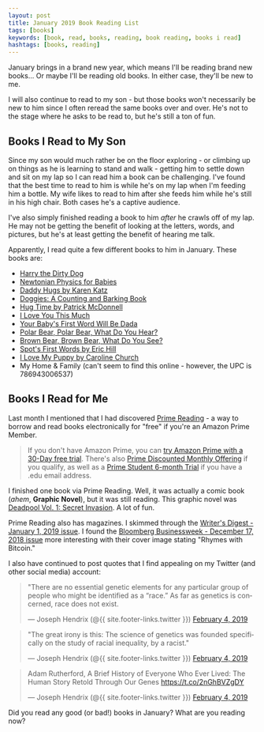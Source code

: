 ```yaml
---
layout: post
title: January 2019 Book Reading List
tags: [books]
keywords: [book, read, books, reading, book reading, books i read]
hashtags: [books, reading]
---
```


January brings in a brand new year, which means I'll be reading brand new books... Or maybe I'll be reading old books. In either case, they'll be new to me.

I will also continue to read to my son - but those books won't necessarily be new to him since I often reread the same books over and over. He's not to the stage where he asks to be read to, but he's still a ton of fun.

## Books I Read to My Son

Since my son would much rather be on the floor exploring - or climbing up on things as he is learning to stand and walk - getting him to settle down and sit on my lap so I can read him a book can be challenging. I've found that the best time to read to him is while he's on my lap when I'm feeding him a bottle. My wife likes to read to him after she feeds him while he's still in his high chair. Both cases he's a captive audience.

I've also simply finished reading a book to him *after* he crawls off of my lap. He may not be getting the benefit of looking at the letters, words, and pictures, but he's at least getting the benefit of hearing me talk.

Apparently, I read quite a few different books to him in January. These books are:

* [Harry the Dirty Dog](https://www.abebooks.com/products/isbn/9780064430098)
* [Newtonian Physics for Babies](https://www.abebooks.com/products/isbn/9781492656203)
* [Daddy Hugs by Karen Katz](https://www.abebooks.com/products/isbn/9780689877711)
* [Doggies: A Counting and Barking Book](https://www.abebooks.com/products/isbn/9780671493189/22683238549)
* [Hug Time by Patrick McDonnell](https://www.abebooks.com/products/isbn/9780316182959/30211934269)
* [I Love You This Much](https://www.abebooks.com/products/isbn/9780310709619/22661356564)
* [Your Baby's First Word Will Be Dada](https://www.abebooks.com/products/isbn/9781250071811/30038811419)
* [Polar Bear, Polar Bear, What Do You Hear?](https://www.abebooks.com/products/isbn/9780805053883/30130515213)
* [Brown Bear, Brown Bear, What Do You See?](https://www.abebooks.com/products/isbn/9780805002010/22585643496)
* [Spot's First Words by Eric Hill](https://www.abebooks.com/products/isbn/9780399213489/22522558766)
* [I Love My Puppy by Caroline Church](https://www.abebooks.com/products/isbn/9780545835947/22451989377)
* My Home & Family (can't seem to find this online - however, the UPC is 786943006537)

## Books I Read for Me

Last month I mentioned that I had discovered [Prime Reading](https://www.amazon.com/kindle-dbs/hz/bookshelf/prime/?tag=hendrixjoseph-20) - a way to borrow and read books electronically for "free" if you're an Amazon Prime Member.

> If you don't have Amazon Prime, you can [try Amazon Prime with a 30-Day free trial](https://www.amazon.com/tryprimefree?tag=hendrixjoseph-20). There's also [Prime Discounted Monthly Offering](https://www.amazon.com/l/16256994011) if you qualify, as well as a [
Prime Student 6-month Trial](https://www.amazon.com/gp/student/signup/info/?tag=hendrixjoseph-20) if you have a .edu email address.

I finished one book via Prime Reading. Well, it was actually a comic book (*ahem*, **Graphic Novel**), but it was still reading. This graphic novel was [Deadpool Vol. 1: Secret Invasion](https://www.amazon.com/Deadpool-Vol-1-Secret-Invasion-ebook/dp/B00AAJQYPG/?tag=hendrixjoseph-20). A lot of fun.

Prime Reading also has magazines. I skimmed through the [Writer's Digest - January 1, 2019 issue](https://www.amazon.com/Writers-Digest/dp/B07K9M5BDQ/?tag=hendrixjoseph-20). I found the [Bloomberg Businessweek - December 17, 2018 issue](https://www.amazon.com/Bloomberg-Businessweek/dp/B07LBZVSMV/?tag=hendrixjoseph-20) more interesting with their cover image stating "Rhymes with Bitcoin."

I also have continued to post quotes that I find appealing on my Twitter (and other social media) account:

<blockquote class="twitter-tweet" data-lang="en"><p lang="en" dir="ltr">&quot;There are no essential genetic elements for any particular group of people who might be identified as a “race.” As far as genetics is concerned, race does not exist.</p>&mdash; Joseph Hendrix (@{{ site.footer-links.twitter }}) <a href="https://twitter.com/{{ site.footer-links.twitter }}/status/1092487942885515264?ref_src=twsrc%5Etfw">February 4, 2019</a></blockquote>
<blockquote class="twitter-tweet" data-conversation="none" data-lang="en"><p lang="en" dir="ltr">&quot;The great irony is this: The science of genetics was founded specifically on the study of racial inequality, by a racist.&quot;</p>&mdash; Joseph Hendrix (@{{ site.footer-links.twitter }}) <a href="https://twitter.com/{{ site.footer-links.twitter }}/status/1092487944055734274?ref_src=twsrc%5Etfw">February 4, 2019</a></blockquote>
<blockquote class="twitter-tweet" data-conversation="none" data-lang="en"><p lang="en" dir="ltr">Adam Rutherford, A Brief History of Everyone Who Ever Lived: The Human Story Retold Through Our Genes <a href="https://t.co/2nGhBVZgDY">https://t.co/2nGhBVZgDY</a></p>&mdash; Joseph Hendrix (@{{ site.footer-links.twitter }}) <a href="https://twitter.com/{{ site.footer-links.twitter }}/status/1092487945758621697?ref_src=twsrc%5Etfw">February 4, 2019</a></blockquote>
<script async src="https://platform.twitter.com/widgets.js" charset="utf-8"></script>

Did you read any good (or bad!) books in January? What are you reading now?
